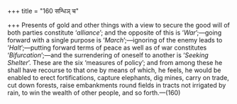 +++
title = "160 सन्धिञ् च"

+++
Presents of gold and other things with a view to secure the good will of
both parties constitute ‘*alliance*’; and the opposite of this is
‘*War*’;—going forward with a single purpose is ‘*March*’;—ignoring of
the enemy leads to ‘*Halt*’;—putting forward terms of peace as well as
of war constitutes ‘*Bifurcation*’;—and the surrendering of oneself to
another is ‘*Seeking Shelter*’. These are the six ‘measures of policy’;
and from among these he shall have recourse to that one by means of
which, he feels, he would be enabled to erect fortifications, capture
elephants, dig mines, carry on trade, cut down forests, raise
embankments round fields in tracts not irrigated by rain, to win the
wealth of other people, and so forth.—(160)


